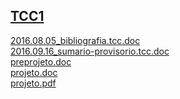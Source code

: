 <a href="http://arthurfelixgr.github.io/tcc/tcc1" target="_blank">TCC1</a>
----
<a href="http://docs.google.com/viewer?url=https://github.com/arthurfelixgr/tcc/raw/master/tcc1/2016.08.05_bibliografia.tcc.doc" target="_blank">2016.08.05_bibliografia.tcc.doc</a><br>
<a href="http://docs.google.com/viewer?url=https://github.com/arthurfelixgr/tcc/raw/master/tcc1/2016.09.16_sumario-provisorio.tcc.doc" target="_blank">2016.09.16_sumario-provisorio.tcc.doc</a><br>
<a href="http://docs.google.com/viewer?url=https://github.com/arthurfelixgr/tcc/raw/master/tcc1/preprojeto.doc" target="_blank">preprojeto.doc</a><br>
<a href="http://docs.google.com/viewer?url=https://github.com/arthurfelixgr/tcc/raw/master/tcc1/projeto.doc" target="_blank">projeto.doc</a><br>
<a href="https://arthurfelixgr.github.io/tcc/tcc1/projeto.pdf" target="_blank">projeto.pdf</a><br>
